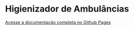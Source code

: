 # Higienizador de Ambulâncias
[Acesse a documentação completa no Github Pages](https://grupo1-pi2-2021-1.github.io/project-documentation/)
